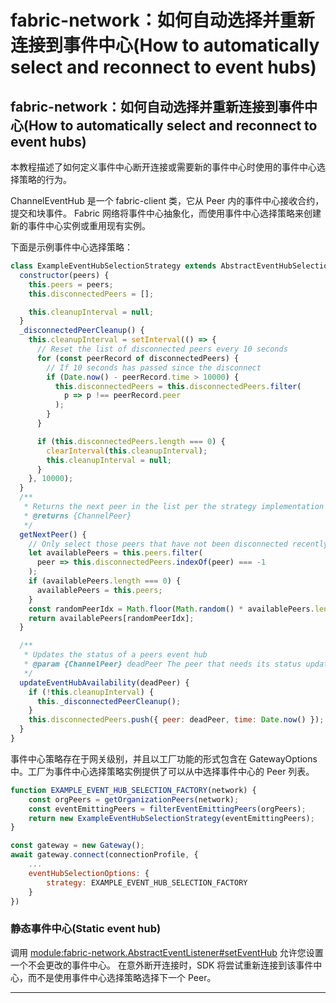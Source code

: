 # fabric-network：如何自动选择并重新连接到事件中心(How to automatically select and reconnect to event hubs)

## fabric-network：如何自动选择并重新连接到事件中心(How to automatically select and reconnect to event hubs)

本教程描述了如何定义事件中心断开连接或需要新的事件中心时使用的事件中心选择策略的行为。

ChannelEventHub 是一个 fabric-client 类，它从 Peer 内的事件中心接收合约，提交和块事件。 Fabric 网络将事件中心抽象化，而使用事件中心选择策略来创建新的事件中心实例或重用现有实例。

下面是示例事件中心选择策略：

```javascript
class ExampleEventHubSelectionStrategy extends AbstractEventHubSelectionStrategy {
  constructor(peers) {
    this.peers = peers;
    this.disconnectedPeers = [];

    this.cleanupInterval = null;
  }
  _disconnectedPeerCleanup() {
    this.cleanupInterval = setInterval(() => {
      // Reset the list of disconnected peers every 10 seconds
      for (const peerRecord of disconnectedPeers) {
        // If 10 seconds has passed since the disconnect
        if (Date.now() - peerRecord.time > 10000) {
          this.disconnectedPeers = this.disconnectedPeers.filter(
            p => p !== peerRecord.peer
          );
        }
      }

      if (this.disconnectedPeers.length === 0) {
        clearInterval(this.cleanupInterval);
        this.cleanupInterval = null;
      }
    }, 10000);
  }
  /**
   * Returns the next peer in the list per the strategy implementation
   * @returns {ChannelPeer}
   */
  getNextPeer() {
    // Only select those peers that have not been disconnected recently
    let availablePeers = this.peers.filter(
      peer => this.disconnectedPeers.indexOf(peer) === -1
    );
    if (availablePeers.length === 0) {
      availablePeers = this.peers;
    }
    const randomPeerIdx = Math.floor(Math.random() * availablePeers.length);
    return availablePeers[randomPeerIdx];
  }

  /**
   * Updates the status of a peers event hub
   * @param {ChannelPeer} deadPeer The peer that needs its status updating
   */
  updateEventHubAvailability(deadPeer) {
    if (!this.cleanupInterval) {
      this._disconnectedPeerCleanup();
    }
    this.disconnectedPeers.push({ peer: deadPeer, time: Date.now() });
  }
}
```

事件中心策略存在于网关级别，并且以工厂功能的形式包含在 GatewayOptions 中。工厂为事件中心选择策略实例提供了可以从中选择事件中心的 Peer 列表。

```javascript
function EXAMPLE_EVENT_HUB_SELECTION_FACTORY(network) {
    const orgPeers = getOrganizationPeers(network);
    const eventEmittingPeers = filterEventEmittingPeers(orgPeers);
    return new ExampleEventHubSelectionStrategy(eventEmittingPeers);
}

const gateway = new Gateway();
await gateway.connect(connectionProfile, {
    ...
    eventHubSelectionOptions: {
        strategy: EXAMPLE_EVENT_HUB_SELECTION_FACTORY
    }
})
```

### 静态事件中心(Static event hub)

调用 [module:fabric-network.AbstractEventListener#setEventHub](https://hyperledger.github.io/fabric-sdk-node/release-1.4/module-fabric-network.AbstractEventListener.html#setEventHub) 允许您设置一个不会更改的事件中心。 在意外断开连接时，SDK 将尝试重新连接到该事件中心，而不是使用事件中心选择策略选择下一个 Peer。

---
